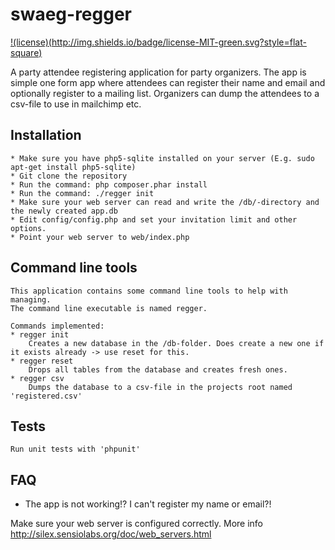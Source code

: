 swaeg-regger
============

[!(license)(http://img.shields.io/badge/license-MIT-green.svg?style=flat-square)]()

A party attendee registering application for party organizers.
The app is simple one form app where attendees can register their name and email and optionally register to a mailing list.
Organizers can dump the attendees to a csv-file to use in mailchimp etc. 

## Installation
	* Make sure you have php5-sqlite installed on your server (E.g. sudo apt-get install php5-sqlite)
	* Git clone the repository
	* Run the command: php composer.phar install
	* Run the command: ./regger init
	* Make sure your web server can read and write the /db/-directory and the newly created app.db
	* Edit config/config.php and set your invitation limit and other options.
	* Point your web server to web/index.php

## Command line tools

	This application contains some command line tools to help with managing.
	The command line executable is named regger.

	Commands implemented:
	* regger init   
		Creates a new database in the /db-folder. Does create a new one if it exists already -> use reset for this.
	* regger reset
		Drops all tables from the database and creates fresh ones.
	* regger csv
		Dumps the database to a csv-file in the projects root named 'registered.csv'

## Tests

	Run unit tests with 'phpunit'

## FAQ

* The app is not working!? I can't register my name or email?!

Make sure your web server is configured correctly. More info http://silex.sensiolabs.org/doc/web_servers.html
		
